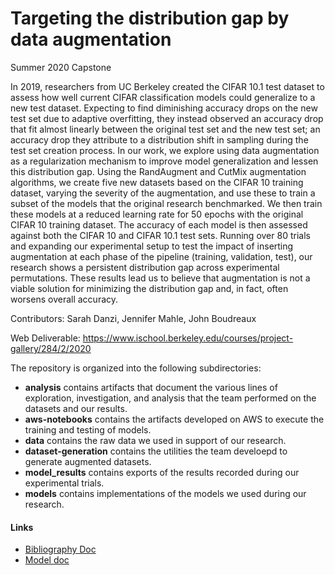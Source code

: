 # Targeting the distribution gap by data augmentation

Summer 2020 Capstone
 
In 2019, researchers from UC Berkeley created the CIFAR 10.1 test dataset to assess how well current CIFAR classification models could generalize to a new test dataset.  Expecting to find diminishing accuracy drops on the new test set due to adaptive overfitting, they instead observed an accuracy drop that fit almost linearly between the original test set and the new test set;  an accuracy drop they attribute to a distribution shift in sampling during the test set creation process.  In our work, we explore using data augmentation as a regularization mechanism to improve model generalization and lessen this distribution gap.  Using the RandAugment and CutMix augmentation algorithms, we create five new datasets based on the CIFAR 10 training dataset, varying the severity of the augmentation, and use these to train a subset of the models that the original research benchmarked.  We then train these models at a reduced learning rate for 50 epochs with the original CIFAR 10 training dataset.  The accuracy of each model is then assessed against both the CIFAR 10 and CIFAR 10.1 test sets.   Running over 80 trials and expanding our experimental setup to test the impact of inserting augmentation at each phase of the pipeline (training, validation, test), our research shows a persistent distribution gap across experimental permutations.  These results lead us to believe that augmentation is not a viable solution for minimizing the distribution gap and, in fact, often worsens overall accuracy.
 
Contributors: Sarah Danzi, Jennifer Mahle, John Boudreaux

Web Deliverable:  https://www.ischool.berkeley.edu/courses/project-gallery/284/2/2020

The repository is organized into the following subdirectories:
  * **analysis** contains artifacts that document the various lines of exploration, investigation, and analysis that the team performed on the datasets and our results.  
  * **aws-notebooks** contains the artifacts developed on AWS to execute the training and testing of models.
  * **data** contains the raw data we used in support of our research.
  * **dataset-generation** contains the utilities the team develoepd to generate augmented datasets.
  * **model_results** contains exports of the results recorded during our experimental trials.
  * **models** contains implementations of the models we used during our research.

#### Links
* [Bibliography Doc](https://docs.google.com/document/d/1y_6kBx6VVBrR6Ogm2k1PSh38UZcCy9r_LDO-xfWG8uY/edit?usp=sharing)
* [Model doc](https://docs.google.com/spreadsheets/d/1-kfa14aCt1s-ILADSTOUBz_LSwmurpzDZsj8bP5SVMo/edit?usp=sharing)
